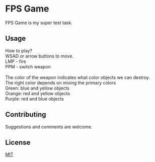# FPS Game

FPS Game is my super test task.

## Usage

How to play?<br/>
WSAD or arrow buttons to move.<br/>
LMP - fire<br/>
PPM - switch weapon<br/>
<br/>
The color of the weapon indicates what color objects we can destroy.<br/>
The right color depends on mixing the primary colors<br/>
Green: blue and yellow objects<br/>
Orange: red and yellow objects<br/>
Purple: red and blue objects<br/>

## Contributing

Suggestions and comments are welcome.


## License

[MIT](https://choosealicense.com/licenses/mit/)

